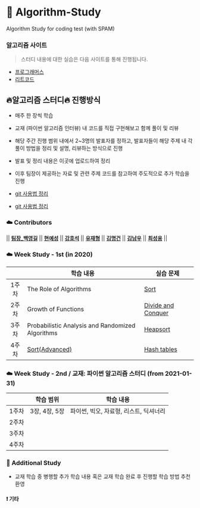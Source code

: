 # :tiger: Algorithm-Study
Algorithm Study for coding test (with SPAM)

### 알고리즘 사이트

> 스터디 내용에 대한 실습은 다음 사이트를 통해 진행됩니다.

- [프로그래머스](https://programmers.co.kr/learn/challenges)  
- [리트코드](https://leetcode.com)

## :fire:알고리즘 스터디:fire: 진행방식

- 매주 한 장씩 학습 
- 교재 (파이썬 알고리즘 인터뷰) 내 코드를 직접 구현해보고 함께 풀이 및 리뷰
- 해당 주간 진행 범위 내에서 2~3명의 발표자를 정하고, 발표자들이 해당 주제 내 각 풀이 방법을 정리 및 설명, 리뷰하는 방식으로 진행
- 발표 및 정리 내용은 이곳에 업로드하여 정리
- 이후 팀장이 제공하는 자료 및 관련 주제 코드를 참고하여 주도적으로 추가 학습을 진행

- [git 사용법 정리](https://github.com/Dong-wook94/KNU-AlgorithmStudy/tree/master/Reference/Git%20%EA%B8%B0%EB%B3%B8%20%EC%82%AC%EC%9A%A9%EB%B2%95)
- [git 사용법 정리](https://backlog.com/git-tutorial/kr/) 


### :cloud: Contributors
|| **[팀장_백영길](https://github.com)** || **[현예성](https://github.com)** || **[강호석](https://github.com)** || **[유재형](https://github.com)**
|| **[김명건](https://github.com)**   || **[김남우](https://github.com)** || **[최성웅](https://github.com/ChoiSeongUng)** ||



### :cloud: Week Study - 1st (in 2020)

|        | 학습 내용                                                            | 실습 문제                                                            |
| :----: | ------------------------------------------------------------ | ------------------------------------------------------------ |
| 1주차  | The Role of Algorithms            | [Sort](https://programmers.co.kr/learn/courses/30/parts/12198)            |
| 2주차  | Growth of Functions               | [Divide and Conquer](https://programmers.co.kr/learn/courses/30/parts/12230)         |
| 3주차  | Probabilistic Analysis and Randomized Algorithms         | [Heapsort](https://programmers.co.kr/learn/courses/30/parts/12117)      |
| 4주차  | [Sort(Advanced)](https://programmers.co.kr/learn/courses/30/parts/12198) | [Hash tables](https://programmers.co.kr/learn/courses/30/parts/12077)  |

### :cloud: Week Study - 2nd / 교재: 파이썬 알고리즘 스터디 (from 2021-01-31)

|        | 학습 범위                                                            | 학습 내용                                                            |
| :----: | ------------------------------------------------------------ | ------------------------------------------------------------ |
| 1주차  |3장, 4장, 5장               |파이썬, 빅오, 자료형, 리스트, 딕셔너리               |
| 2주차  |               |               |
| 3주차  |               |               |
| 4주차  |               |               |

                    

### :rainbow: Additional Study

- 교재 학습 중 병행할 추가 학습 내용 혹은 교재 학습 완료 후 진행할 학습 방법 추천 환영

#### :heavy_exclamation_mark: 기타
